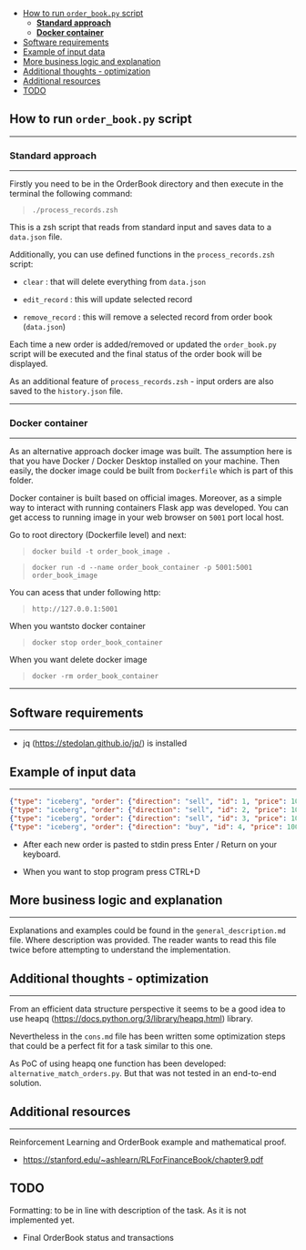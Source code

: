 <!-- TOC -->

- [How to run `order_book.py` script](#how-to-run-order_bookpy-script)
  - [**Standard approach**](#standard-approach)
  - [**Docker container**](#docker-container)
- [Software requirements](#software-requirements)
- [Example of input data](#example-of-input-data)
- [More business logic and explanation](#more-business-logic-and-explanation)
- [Additional thoughts - optimization](#additional-thoughts---optimization)
- [Additional resources](#additional-resources)
- [TODO](#todo)

<!-- /TOC -->

## How to run `order_book.py` script

---

### **Standard approach**

---

Firstly you need to be in the OrderBook directory and then execute in the terminal the following command:

> `./process_records.zsh`

This is a zsh script that reads from standard input and saves data to a `data.json` file.

Additionally, you can use defined functions in the `process_records.zsh` script:

- `clear` : that will delete everything from `data.json`

- `edit_record` : this will update selected record

- `remove_record` : this will remove a selected record from order book (`data.json`)

Each time a new order is added/removed or updated the `order_book.py` script will be executed and the final status of the order book will be displayed.

As an additional feature of `process_records.zsh` - input orders are also saved to the `history.json` file.

---

### **Docker container**

---

As an alternative approach docker image was built. The assumption here is that you have Docker / Docker Desktop installed on your machine. Then easily, the docker image could be built from `Dockerfile` which is part of this folder.

Docker container is built based on official images. Moreover, as a simple way to interact with running containers Flask app was developed. You can get access to running image in your web browser on `5001` port local host.

Go to root directory (Dockerfile level) and next:

> `docker build -t order_book_image .`

> `docker run -d --name order_book_container -p 5001:5001 order_book_image`

You can acess that under following http:

> `http://127.0.0.1:5001`

When you wantsto docker container

> `docker stop order_book_container`

When you want delete docker image

> `docker -rm order_book_container`

---

## Software requirements

---

- jq (https://stedolan.github.io/jq/) is installed

## Example of input data

---

```json
{"type": "iceberg", "order": {"direction": "sell", "id": 1, "price": 100, "quantity": 200,"peak": 100}}
{"type": "iceberg", "order": {"direction": "sell", "id": 2, "price": 100, "quantity": 300,"peak": 100}}
{"type": "iceberg", "order": {"direction": "sell", "id": 3, "price": 100, "quantity": 200,"peak": 100}}
{"type": "iceberg", "order": {"direction": "buy", "id": 4, "price": 100, "quantity": 500,"peak": 100}}
```

- After each new order is pasted to stdin press Enter / Return on your keyboard.

- When you want to stop program press CTRL+D

## More business logic and explanation

---

Explanations and examples could be found in the `general_description.md` file. Where description was provided. The reader wants to read this file twice before attempting to understand the implementation.

## Additional thoughts - optimization

---

From an efficient data structure perspective it seems to be a good idea to use heapq (https://docs.python.org/3/library/heapq.html) library.

Nevertheless in the `cons.md` file has been written some optimization steps that could be a perfect fit for a task similar to this one.

As PoC of using heapq one function has been developed: `alternative_match_orders.py`. But that was not tested in an end-to-end solution.

## Additional resources

---

Reinforcement Learning and OrderBook example and mathematical proof.

- https://stanford.edu/~ashlearn/RLForFinanceBook/chapter9.pdf

## TODO

Formatting: to be in line with description of the task. As it is not implemented yet.

- Final OrderBook status and transactions

